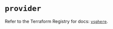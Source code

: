 # `provider`

Refer to the Terraform Registry for docs: [`vsphere`](https://registry.terraform.io/providers/vmware/vsphere/2.14.2/docs).
